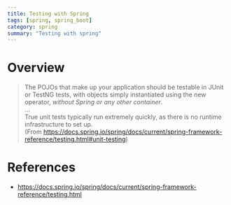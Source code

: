 ```yaml
---
title: Testing with Spring
tags: [spring, spring_boot]
category: spring
summary: "Testing with spring"
---
```


# Overview

> The POJOs that make up your application should be testable in JUnit or TestNG tests, 
with objects simply instantiated using the new operator, *without Spring or any other container*.   
...    
True unit tests typically run extremely quickly, as there is no runtime infrastructure to set up.    
(From <https://docs.spring.io/spring/docs/current/spring-framework-reference/testing.html#unit-testing>)


# References

* <https://docs.spring.io/spring/docs/current/spring-framework-reference/testing.html>
